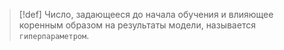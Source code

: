 
> [!def] 
> Число, задающееся до начала обучения и влияющее коренным образом на результаты модели, называется `гиперпараметром`.
> 

